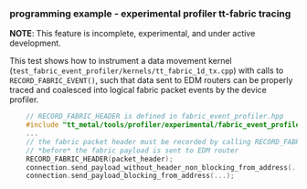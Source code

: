 ### programming example - experimental profiler tt-fabric tracing

**NOTE**: This feature is incomplete, experimental, and under active development.

This test shows how to instrument a data movement kernel
(`test_fabric_event_profiler/kernels/tt_fabric_1d_tx.cpp`) with calls to
`RECORD_FABRIC_EVENT()`, such that data sent to EDM routers can be properly
traced and coalesced into logical fabric packet events by the device profiler.

```cpp
    // RECORD_FABRIC_HEADER is defined in fabric_event_profiler.hpp
    #include "tt_metal/tools/profiler/experimental/fabric_event_profiler.hpp"
    ...
    // the fabric packet header must be recorded by calling RECORD_FABRIC_HEADER
    // *before* the fabric payload is sent to EDM router
    RECORD_FABRIC_HEADER(packet_header);
    connection.send_payload_without_header_non_blocking_from_address(...);
    connection.send_payload_blocking_from_address(...);
```
